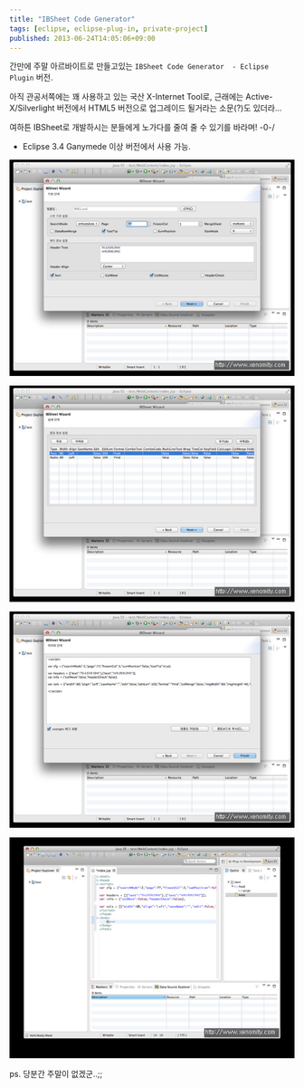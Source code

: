 ```yaml
---
title: "IBSheet Code Generator"
tags: [eclipse, eclipse-plug-in, private-project]
published: 2013-06-24T14:05:06+09:00
---
```


간만에 주말 아르바이트로 만들고있는 `IBSheet Code Generator  - Eclipse Plugin` 버전.

아직 관공서쪽에는 꽤 사용하고 있는 국산 X-Internet Tool로, 근래에는 Active-X/Silverlight 버전에서 HTML5 버전으로 업그레이드 될거라는 소문(?)도 있더라...

여하튼 IBSheet로 개발하시는 분들에게 노가다를 줄여 줄 수 있기를 바라며! -0-/

* Eclipse 3.4 Ganymede 이상 버전에서 사용 가능.

![ibs-cg](/assets/image/ibs-cg-01.png)

![ibs-cg](/assets/image/ibs-cg-02.png)

![ibs-cg](/assets/image/ibs-cg-03.png)

![ibs-cg](/assets/image/ibs-cg-04.png)

ps. 당분간 주말이 없겠군..;;

